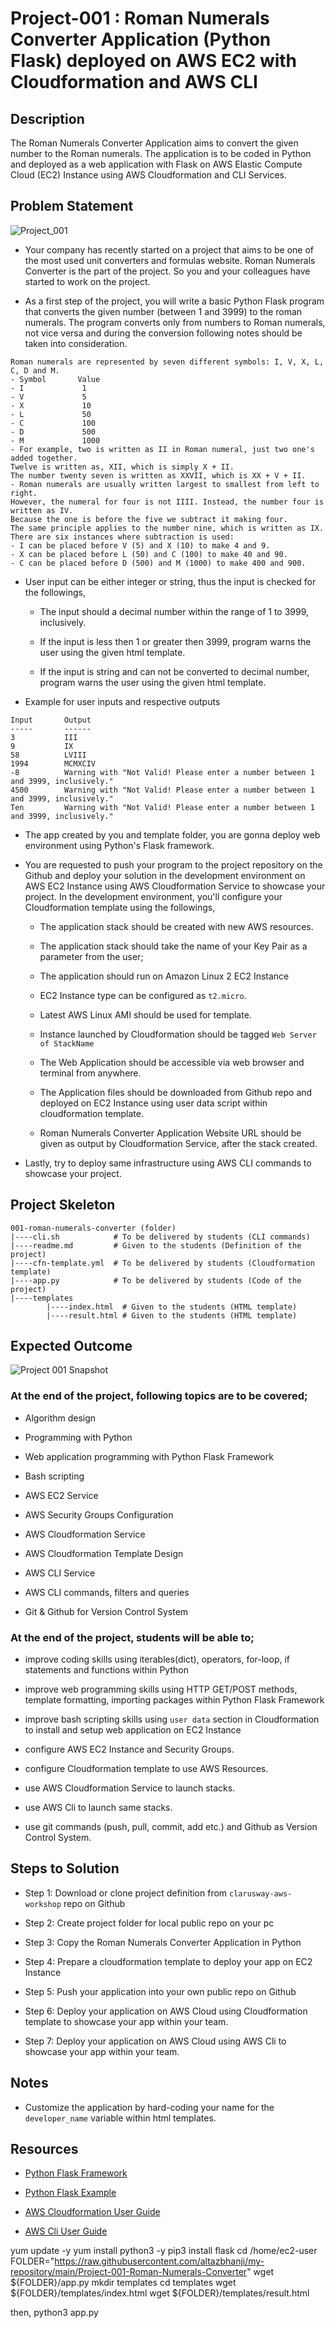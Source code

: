 # Project-001 : Roman Numerals Converter Application (Python Flask) deployed on AWS EC2 with Cloudformation and AWS CLI

## Description

The Roman Numerals Converter Application aims to convert the given number to the Roman numerals. The application is to be coded in Python and deployed as a web application with Flask on AWS Elastic Compute Cloud (EC2) Instance using AWS Cloudformation and CLI Services.

## Problem Statement

![Project_001](Project_001_.png)

- Your company has recently started on a project that aims to be one of the most used unit converters and formulas website. Roman Numerals Converter is the part of the project. So you and your colleagues have started to work on the project.

- As a first step of the project, you will write a basic Python Flask program that converts the given number (between 1 and 3999) to the roman numerals. The program converts only from numbers to Roman numerals, not vice versa and during the conversion following notes should be taken into consideration.

```
Roman numerals are represented by seven different symbols: I, V, X, L, C, D and M.
- Symbol       Value
- I             1
- V             5
- X             10
- L             50
- C             100
- D             500
- M             1000
- For example, two is written as II in Roman numeral, just two one's added together.
Twelve is written as, XII, which is simply X + II.
The number twenty seven is written as XXVII, which is XX + V + II.
- Roman numerals are usually written largest to smallest from left to right.
However, the numeral for four is not IIII. Instead, the number four is written as IV.
Because the one is before the five we subtract it making four.
The same principle applies to the number nine, which is written as IX.
There are six instances where subtraction is used:
- I can be placed before V (5) and X (10) to make 4 and 9.
- X can be placed before L (50) and C (100) to make 40 and 90.
- C can be placed before D (500) and M (1000) to make 400 and 900.
```

- User input can be either integer or string, thus the input is checked for the followings,

  - The input should a decimal number within the range of 1 to 3999, inclusively.

  - If the input is less then 1 or greater then 3999, program warns the user using the given html template.

  - If the input is string and can not be converted to decimal number, program warns the user using the given html template.

- Example for user inputs and respective outputs

```
Input       Output
-----       ------
3           III
9           IX
58          LVIII
1994        MCMXCIV
-8          Warning with "Not Valid! Please enter a number between 1 and 3999, inclusively."
4500        Warning with "Not Valid! Please enter a number between 1 and 3999, inclusively."
Ten         Warning with "Not Valid! Please enter a number between 1 and 3999, inclusively."
```

- The app created by you and template folder, you are gonna deploy web environment using Python's Flask framework.

- You are requested to push your program to the project repository on the Github and deploy your solution in the development environment on AWS EC2 Instance using AWS Cloudformation Service to showcase your project. In the development environment, you'll configure your Cloudformation template using the followings,

  - The application stack should be created with new AWS resources.

  - The application stack should take the name of your Key Pair as a parameter from the user;

  - The application should run on Amazon Linux 2 EC2 Instance

  - EC2 Instance type can be configured as `t2.micro`.

  - Latest AWS Linux AMI should be used for template.

  - Instance launched by Cloudformation should be tagged `Web Server of StackName`

  - The Web Application should be accessible via web browser and terminal from anywhere.

  - The Application files should be downloaded from Github repo and deployed on EC2 Instance using user data script within cloudformation template.

  - Roman Numerals Converter Application Website URL should be given as output by Cloudformation Service, after the stack created.

- Lastly, try to deploy same infrastructure using AWS CLI commands to showcase your project.

## Project Skeleton

```
001-roman-numerals-converter (folder)
|----cli.sh            # To be delivered by students (CLI commands)
|----readme.md         # Given to the students (Definition of the project)
|----cfn-template.yml  # To be delivered by students (Cloudformation template)
|----app.py            # To be delivered by students (Code of the project)
|----templates
        |----index.html  # Given to the students (HTML template)
        |----result.html # Given to the students (HTML template)
```

## Expected Outcome

![Project 001 Snapshot](project-001-snapshot.png)

### At the end of the project, following topics are to be covered;

- Algorithm design

- Programming with Python

- Web application programming with Python Flask Framework

- Bash scripting

- AWS EC2 Service

- AWS Security Groups Configuration

- AWS Cloudformation Service

- AWS Cloudformation Template Design

- AWS CLI Service

- AWS CLI commands, filters and queries

- Git & Github for Version Control System

### At the end of the project, students will be able to;

- improve coding skills using iterables(dict), operators, for-loop, if statements and functions within Python

- improve web programming skills using HTTP GET/POST methods, template formatting, importing packages within Python Flask Framework

- improve bash scripting skills using `user data` section in Cloudformation to install and setup web application on EC2 Instance

- configure AWS EC2 Instance and Security Groups.

- configure Cloudformation template to use AWS Resources.

- use AWS Cloudformation Service to launch stacks.

- use AWS Cli to launch same stacks.

- use git commands (push, pull, commit, add etc.) and Github as Version Control System.

## Steps to Solution

- Step 1: Download or clone project definition from `clarusway-aws-workshop` repo on Github

- Step 2: Create project folder for local public repo on your pc

- Step 3: Copy the Roman Numerals Converter Application in Python

- Step 4: Prepare a cloudformation template to deploy your app on EC2 Instance

- Step 5: Push your application into your own public repo on Github

- Step 6: Deploy your application on AWS Cloud using Cloudformation template to showcase your app within your team.

- Step 7: Deploy your application on AWS Cloud using AWS Cli to showcase your app within your team.

## Notes

- Customize the application by hard-coding your name for the `developer_name` variable within html templates.

## Resources

- [Python Flask Framework](https://flask.palletsprojects.com/en/1.1.x/quickstart/)

- [Python Flask Example](https://realpython.com/flask-by-example-part-1-project-setup/)

- [AWS Cloudformation User Guide](https://docs.aws.amazon.com/AWSCloudFormation/latest/UserGuide/Welcome.html)

- [AWS Cli User Guide](https://docs.aws.amazon.com/cli/latest/)

yum update -y
yum install python3 -y
pip3 install flask
cd /home/ec2-user
FOLDER="https://raw.githubusercontent.com/altazbhanji/my-repository/main/Project-001-Roman-Numerals-Converter"
wget ${FOLDER}/app.py
mkdir templates
cd templates
wget ${FOLDER}/templates/index.html
wget ${FOLDER}/templates/result.html

then, python3 app.py
